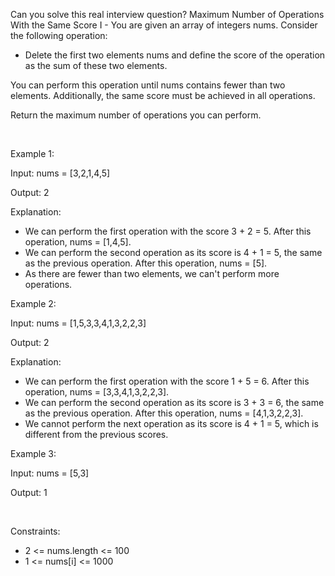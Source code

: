 Can you solve this real interview question? Maximum Number of Operations With the Same Score I - You are given an array of integers nums. Consider the following operation:

 * Delete the first two elements nums and define the score of the operation as the sum of these two elements.

You can perform this operation until nums contains fewer than two elements. Additionally, the same score must be achieved in all operations.

Return the maximum number of operations you can perform.

 

Example 1:

Input: nums = [3,2,1,4,5]

Output: 2

Explanation:

 * We can perform the first operation with the score 3 + 2 = 5. After this operation, nums = [1,4,5].
 * We can perform the second operation as its score is 4 + 1 = 5, the same as the previous operation. After this operation, nums = [5].
 * As there are fewer than two elements, we can't perform more operations.

Example 2:

Input: nums = [1,5,3,3,4,1,3,2,2,3]

Output: 2

Explanation:

 * We can perform the first operation with the score 1 + 5 = 6. After this operation, nums = [3,3,4,1,3,2,2,3].
 * We can perform the second operation as its score is 3 + 3 = 6, the same as the previous operation. After this operation, nums = [4,1,3,2,2,3].
 * We cannot perform the next operation as its score is 4 + 1 = 5, which is different from the previous scores.

Example 3:

Input: nums = [5,3]

Output: 1

 

Constraints:

 * 2 <= nums.length <= 100
 * 1 <= nums[i] <= 1000